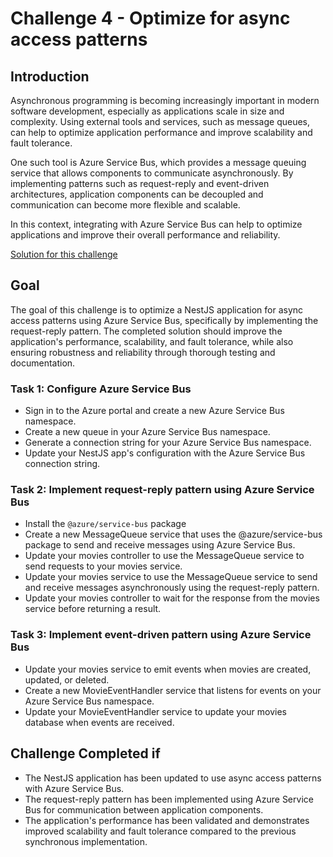 # Challenge 4 - Optimize for async access patterns

## Introduction

Asynchronous programming is becoming increasingly important in modern software development, especially as applications scale in size and complexity. Using external tools and services, such as message queues, can help to optimize application performance and improve scalability and fault tolerance.

One such tool is Azure Service Bus, which provides a message queuing service that allows components to communicate asynchronously. By implementing patterns such as request-reply and event-driven architectures, application components can be decoupled and communication can become more flexible and scalable.

In this context, integrating with Azure Service Bus can help to optimize applications and improve their overall performance and reliability.


[Solution for this challenge](../solutionguide/3.-Improve-API-Efficiency-solution.md)

## Goal 

The goal of this challenge is to optimize a NestJS application for async access patterns using Azure Service Bus, specifically by implementing the request-reply pattern. The completed solution should improve the application's performance, scalability, and fault tolerance, while also ensuring robustness and reliability through thorough testing and documentation.

### Task 1: Configure Azure Service Bus

- Sign in to the Azure portal and create a new Azure Service Bus namespace.
- Create a new queue in your Azure Service Bus namespace.
- Generate a connection string for your Azure Service Bus namespace.
- Update your NestJS app's configuration with the Azure Service Bus connection string.

### Task 2: Implement request-reply pattern using Azure Service Bus

- Install the `@azure/service-bus` package
- Create a new MessageQueue service that uses the @azure/service-bus package to send and receive messages using Azure Service Bus.
- Update your movies controller to use the MessageQueue service to send requests to your movies service.
- Update your movies service to use the MessageQueue service to send and receive messages asynchronously using the request-reply pattern.
- Update your movies controller to wait for the response from the movies service before returning a result.

### Task 3: Implement event-driven pattern using Azure Service Bus

- Update your movies service to emit events when movies are created, updated, or deleted.
- Create a new MovieEventHandler service that listens for events on your Azure Service Bus namespace.
- Update your MovieEventHandler service to update your movies database when events are received.


## Challenge Completed if

- The NestJS application has been updated to use async access patterns with Azure Service Bus.
- The request-reply pattern has been implemented using Azure Service Bus for communication between application components.
- The application's performance has been validated and demonstrates improved scalability and fault tolerance compared to the previous synchronous implementation.

